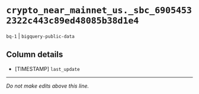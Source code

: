 # `crypto_near_mainnet_us._sbc_69054532322c443c89ed48085b38d1e4`
`bq-1` | `bigquery-public-data`

## Column details
* [TIMESTAMP] `last_update`

-------------------------------------------------------------------------------
*Do not make edits above this line.*
